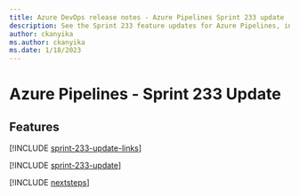 ```yaml
---
title: Azure DevOps release notes - Azure Pipelines Sprint 233 update
description: See the Sprint 233 feature updates for Azure Pipelines, including next steps.
author: ckanyika
ms.author: ckanyika
ms.date: 1/18/2023
---
```


# Azure Pipelines - Sprint 233 Update

## Features

[!INCLUDE [sprint-233-update-links](../includes/pipelines/sprint-233-update-links.md)]

[!INCLUDE [sprint-233-update](../includes/pipelines/sprint-233-update.md)]

[!INCLUDE [nextsteps](../includes/nextsteps.md)]